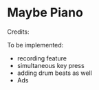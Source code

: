 #  Maybe Piano

Credits:




To be implemented:
- recording feature
- simultaneous key press
- adding drum beats as well
- Ads 
